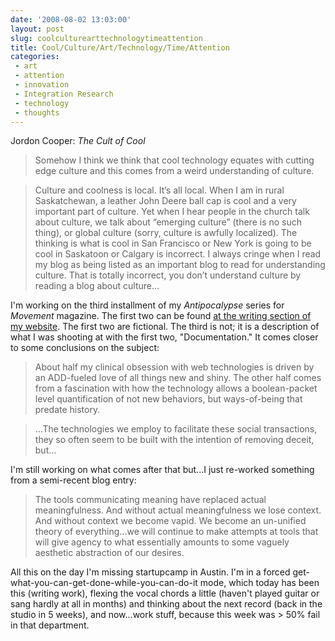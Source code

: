 ```yaml
---
date: '2008-08-02 13:03:00'
layout: post
slug: coolculturearttechnologytimeattention
title: Cool/Culture/Art/Technology/Time/Attention
categories:
 - art
 - attention
 - innovation
 - Integration Research
 - technology
 - thoughts
---
```


Jordon Cooper: _The Cult of Cool_

> Somehow I think we think that cool technology equates with cutting edge culture and this comes from a weird understanding of culture.

> Culture and coolness is local. It’s all local. When I am in rural Saskatchewan, a leather John Deere ball cap is cool and a very important part of culture. Yet when I hear people in the church talk about culture, we talk about “emerging culture” (there is no such thing), or global culture (sorry, culture is awfully localized). The thinking is what is cool in San Francisco or New York is going to be cool in Saskatoon or Calgary is incorrect. I always cringe when I read my blog as being listed as an important blog to read for understanding culture. That is totally incorrect, you don’t understand culture by reading a blog about culture...

I'm working on the third installment of my _Antipocalypse_ series for _Movement_ magazine. The first two can be found [at the writing section of my website][2]. The first two are fictional. The third is not; it is a description of what I was shooting at with the first two, "Documentation." It comes closer to some conclusions on the subject:

> About half my clinical obsession with web technologies is driven by an ADD-fueled love of all things new and shiny. The other half comes from a fascination with how the technology allows a boolean-packet level quantification of not new behaviors, but ways-of-being that predate history.

> ...The technologies we employ to facilitate these social transactions, they so often seem to be built with the intention of removing deceit, but...

I'm still working on what comes after that but...I just re-worked something from a semi-recent blog entry:

> The tools communicating meaning have replaced actual meaningfulness. And without actual meaningfulness we lose context. And without context we become vapid. We become an un-unified theory of everything...we will continue to make attempts at tools that will give agency to what essentially amounts to some vaguely aesthetic abstraction of our desires.

All this on the day I'm missing startupcamp in Austin. I'm in a forced get-what-you-can-get-done-while-you-can-do-it mode, which today has been this (writing work), flexing the vocal chords a little (haven't played guitar or sang hardly at all in months) and thinking about the next record (back in the studio in 5 weeks), and now...work stuff, because this week was > 50% fail in that department.

   [2]: http://danielsjourney.com/writing
